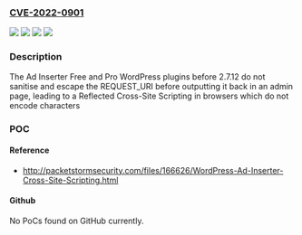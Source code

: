 ### [CVE-2022-0901](https://cve.mitre.org/cgi-bin/cvename.cgi?name=CVE-2022-0901)
![](https://img.shields.io/static/v1?label=Product&message=Ad%20Inserter%20%E2%80%93%20Ad%20Manager%20%26%20AdSense%20Ads&color=blue)
![](https://img.shields.io/static/v1?label=Product&message=Ad%20Inserter%20Pro&color=blue)
![](https://img.shields.io/static/v1?label=Version&message=2.7.12%3C%202.7.12%20&color=brighgreen)
![](https://img.shields.io/static/v1?label=Vulnerability&message=CWE-79%20Cross-site%20Scripting%20(XSS)&color=brighgreen)

### Description

The Ad Inserter Free and Pro WordPress plugins before 2.7.12 do not sanitise and escape the REQUEST_URI before outputting it back in an admin page, leading to a Reflected Cross-Site Scripting in browsers which do not encode characters

### POC

#### Reference
- http://packetstormsecurity.com/files/166626/WordPress-Ad-Inserter-Cross-Site-Scripting.html

#### Github
No PoCs found on GitHub currently.

